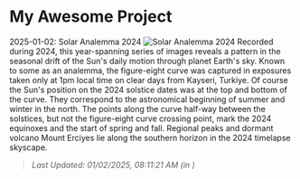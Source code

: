 # My Awesome Project

<!-- APOD Start -->
2025-01-02: Solar Analemma 2024
![Solar Analemma 2024](https://apod.nasa.gov/apod/image/2501/solaranalemma2024-4-5BetulT1024.jpeg)
Recorded during 2024, this year-spanning series of images reveals a pattern in the seasonal drift of the Sun's daily motion through planet Earth's sky. Known to some as an analemma, the figure-eight curve was captured in exposures taken only at 1pm local time on clear days from Kayseri, Turkiye. Of course the Sun's position on the 2024 solstice dates was at the top and bottom of the curve. They correspond to the astronomical beginning of summer and winter in the north. The points along the curve half-way between the solstices, but not the figure-eight curve crossing point, mark the 2024 equinoxes and the start of spring and fall. Regional peaks and dormant volcano Mount Erciyes lie along the southern horizon in the 2024 timelapse skyscape.
> _Last Updated: 01/02/2025, 08:11:21 AM (in )_
<!-- APOD End -->
